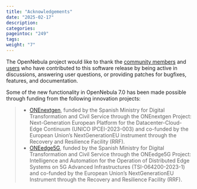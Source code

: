 ```yaml
---
title: "Acknowledgements"
date: "2025-02-17"
description:
categories:
pageintoc: "249"
tags:
weight: "7"
---
```


<a id="acknowledgements"></a>

<!--# Acknowledgements -->

The OpenNebula project would like to thank the [community members](https://github.com/OpenNebula/one/graphs/contributors) and [users](http://opennebula.io/featuredusers/) who have contributed to this software release by being active in discussions, answering user questions, or providing patches for bugfixes, features, and documentation.

Some of the new functionality in OpenNebula 7.0 has been made possible through funding from the following innovation projects:

> * [ONEnextgen](http://onenextgen.eu), funded by the Spanish Ministry for Digital Transformation and Civil Service through the ONEnextgen Project: Next-Generation European Platform for the Datacenter-Cloud-Edge Continuum (UNICO IPCEI-2023-003) and co-funded by the European Union’s NextGenerationEU instrument through the Recovery and Resilience Facility (RRF).
> * [ONEedge5G](http://oneedge5g.eu), funded by the Spanish Ministry for Digital Transformation and Civil Service through the ONEedge5G Project: Intelligence and Automation for the Operation of Distributed Edge Systems on 5G Advanced Infrastructures (TSI-064200-2023-1) and co-funded by the European Union’s NextGenerationEU Instrument through the Recovery and Resilience Facility (RRF).
